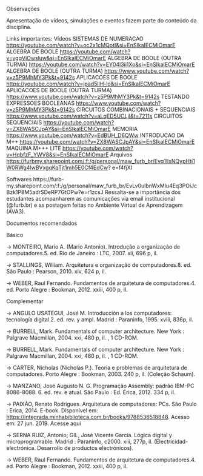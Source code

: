 Observações

Apresentação de vídeos, simulações e eventos fazem parte do conteúdo da disciplina.

Links importantes:
Vídeos
SISTEMAS DE NUMERACAO
https://youtube.com/watch?v=oc2x1cMQotI&si=EnSIkaIECMiOmarE
ALGEBRA DE BOOLE
https://youtube.com/watch?v=yggVjOwsluw&si=EnSIkaIECMiOmarE
ALGEBRA DE BOOLE (OUTRA TURMA)
https://youtube.com/watch?v=EY04l3ii1Xo&si=EnSIkaIECMiOmarE
ALGEBRA DE BOOLE (OUTRA TURMA)
https://www.youtube.com/watch?v=z5P9MhMY3Pk&t=9142s
APLICACOES DE BOOLE
https://youtube.com/watch?v=jpad5lIH-lo&si=EnSIkaIECMiOmarE
APLICACOES DE BOOLE (OUTRA TURMA)
https://www.youtube.com/watch?v=z5P9MhMY3Pk&t=9142s
TESTANDO EXPRESSOES BOOLEANAS
https://www.youtube.com/watch?v=z5P9MhMY3Pk&t=9142s
CIRCUITOS COMBINACIONAIS + SEQUENCIAIS
https://www.youtube.com/watch?v=aLqED5UCLjI&t=7211s
CIRCUITOS SEQUENCIAIS
https://youtube.com/watch?v=ZX8WASCJpAY&si=EnSIkaIECMiOmarE
MEMORIA
https://www.youtube.com/watch?v=EdBUH_D6QWw
INTRODUCAO DA M++
https://youtube.com/watch?v=ZX8WASCJpAY&si=EnSIkaIECMiOmarE
MAQUINA M+++ LITE
https://youtube.com/watch?v=HqbfzF_YWV8&si=EnSIkaIECMiOmarE
Arquivos
https://furbmy.sharepoint.com/:f:/g/personal/maw_furb_br/Evq1llxNQypHtj1W0RWg4lwBVxgqKqTjt1mh5E0Cf4EdCw?
e=f4fjXI

Softwares
https://furb- my.sharepoint.com/:f:/g/personal/maw_furb_br/EvLv0ulbnWxMlu4Eq3POiJcBzk1P8M5adrSDeRP7GtOPw?e=r1zcsJ
Ressalta-se a importância dos estudantes acompanharem as comunicações via email institucional
(@furb.br) e as postagem feitas no Ambiente Virtual de Aprendizagem (AVA3).


Documentos recomendados


Básico

-> MONTEIRO, Mario A. (Mario Antonio). Introdução a organização de computadores.5. ed. Rio de Janeiro : LTC, 2007. xii, 696 p, il.

-> STALLINGS, William. Arquitetura e organização de computadores.8. ed. São Paulo : Pearson, 2010. xiv, 624 p, il.

-> WEBER, Raul Fernando. Fundamentos de arquitetura de computadores.4. ed. Porto Alegre : Bookman, 2012. xxiii, 400 p, il.

Complementar

-> ANGULO USATEGUI, José M. Introducción a los computadores: tecnología digital.2. ed. rev. y ampl. Madrid : Paraninfo, 1995. xviii, 836p, il.

-> BURRELL, Mark. Fundamentals of computer architecture. New York : Palgrave Macmillan, 2004. xxi, 480 p, il. , 1 CD-ROM.

-> BURRELL, Mark. Fundamentals of computer architecture. New York : Palgrave Macmillan, 2004. xxi, 480 p, il. , 1 CD-ROM.

-> CARTER, Nicholas (Nicholas P.). Teoria e problemas de arquitetura de computadores. Porto Alegre : Bookman, 2003. 240 p, il. (Coleção Schaum).

-> MANZANO, José Augusto N. G. Programação Assembly: padrão IBM-PC 8086-8088. 6. ed. rev. e atual. São Paulo : Ed. Érica, 2012. 334 p, il.

-> PAIXÃO, Renato Rodrigues. Arquitetura de computadores: PCs. São Paulo : Erica, 2014. E-book. Disponível em: https://integrada.minhabiblioteca.com.br/books/9788536518848. Acesso em: 27 jun. 2019. Acesse aqui

-> SERNA RUIZ, Antonio; GIL, José Vicente García. Lógica digital y microprogramable. Madrid : Paraninfo, c2000. xiii, 277p, il. (Electricidad-electrónica. Desarrollo de productos electrónicos).

-> WEBER, Raul Fernando. Fundamentos de arquitetura de computadores.4. ed. Porto Alegre : Bookman, 2012. xxiii, 400 p, il.

